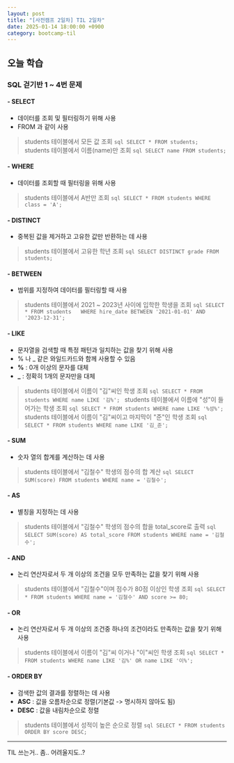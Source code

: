 ```yaml
---
layout: post
title: "[사전캠프 2일차] TIL 2일차"
date: 2025-01-14 18:00:00 +0900
category: bootcamp-til
---
```


## 오늘 학습
### SQL 걷기반 1 ~ 4번 문제

#### - SELECT
- 데이터를 조회 및 필터링하기 위해 사용
- FROM 과 같이 사용
> students 테이블에서 모든 값 조회
    ```sql
    SELECT * FROM students;
    ```
> students 테이블에서 이름(name)만 조회
    ```sql
    SELECT name FROM students;
    ```

#### - WHERE
- 데이터를 조회할 때 필터링을 위해 사용
> students 테이블에서 A반만 조회
    ```sql
    SELECT * FROM students WHERE class = 'A';
    ```

#### - DISTINCT
- 중복된 값을 제거하고 고유한 값만 반환하는 데 사용
> students 테이블에서 고유한 학년 조회
    ```sql
    SELECT DISTINCT grade FROM students;
    ```

#### - BETWEEN
- 범위를 지정하여 데이터를 필터링할 때 사용
> students 테이블에서 2021 ~ 2023년 사이에 입학한 학생을 조회
    ```sql
    SELECT * FROM students  
    WHERE hire_date BETWEEN '2021-01-01' AND '2023-12-31';
    ```

#### - LIKE
- 문자열을 검색할 때 특정 패턴과 일치하는 값을 찾기 위해 사용
- % 나 _ 같은 와일드카드와 함께 사용할 수 있음
- **%** : 0개 이상의 문자를 대체
- **_** : 정확히 1개의 문자만을 대체
> students 테이블에서 이름이 "김"씨인 학생 조회
    ```sql
    SELECT * FROM students WHERE name LIKE '김%';
    ```
> students 테이블에서 이름에 "성"이 들어가는 학생 조회
    ```sql
    SELECT * FROM students WHERE name LIKE '%성%';
    ```
> students 테이블에서 이름이 "김"씨이고 마지막이 "준"인 학생 조회
    ```sql
    SELECT * FROM students WHERE name LIKE '김_준';
    ```

#### - SUM
- 숫자 열의 합계를 계산하는 데 사용
> students 테이블에서 "김철수" 학생의 점수의 합 계산
    ```sql
    SELECT SUM(score) FROM students WHERE name = '김철수';
    ```

#### - AS
- 별칭을 지정하는 데 사용
> students 테이블에서 "김철수" 학생의 점수의 합을 total_score로 출력
    ```sql
    SELECT SUM(score) AS total_score FROM students WHERE name = '김철수';
    ```

#### - AND
- 논리 연산자로서 두 개 이상의 조건을 모두 만족하는 값을 찾기 위해 사용
> students 테이블에서 "김철수"이며 점수가 80점 이상인 학생 조회
    ```sql
    SELECT * FROM students WHERE name = '김철수' AND score >= 80;
    ```

#### - OR
- 논리 연산자로서 두 개 이상의 조건중 하나의 조건이라도 만족하는 값을 찾기 위해 사용
> students 테이블에서 이름이 "김"씨 이거나 "이"씨인 학생 조회
    ```sql
    SELECT * FROM students WHERE name LIKE '김%' OR name LIKE '이%';
    ```

#### - ORDER BY
- 검색한 값의 결과를 정렬하는 데 사용
- **ASC** : 값을 오름차순으로 정렬(기본값 -> 명시하지 않아도 됨)
- **DESC** : 값을 내림차순으로 정렬
> students 테이블에서 성적이 높은 순으로 정렬
    ```sql
    SELECT * FROM students ORDER BY score DESC;
    ```

---

TIL 쓰는거.. 좀.. 어려울지도..?